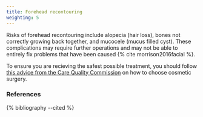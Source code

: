 ```yaml
---
title: Forehead recontouring
weighting: 5
---
```


Risks of forehead recontouring include alopecia (hair loss), bones not correctly growing back together, and mucocele (mucus filled cyst). These complications may require further operations and may not be able to entirely fix problems that have been caused {% cite morrison2016facial %}.

To ensure you are recieving the safest possible treatment, you should follow [this advice from the Care Quality Commission](http://www.cqc.org.uk/help-advice/help-choosing-care-services/choosing-cosmetic-surgery) on how to choose cosmetic surgery.

### References

{% bibliography --cited %}